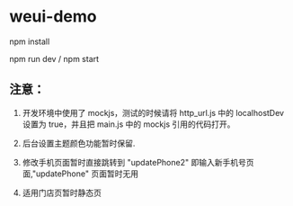 # weui-demo

npm install

npm run dev / npm start

## 注意：

1. 开发环境中使用了 mockjs，测试的时候请将 http_url.js 中的 localhostDev 设置为 true，并且把 main.js 中的 mockjs 引用的代码打开。

2. 后台设置主题颜色功能暂时保留.

3. 修改手机页面暂时直接跳转到 "updatePhone2" 即输入新手机号页面,"updatePhone" 页面暂时无用

4. 适用门店页暂时静态页
